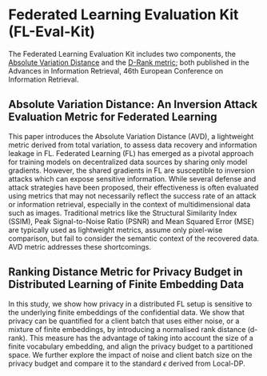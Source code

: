 # Federated Learning Evaluation Kit (FL-Eval-Kit)

The Federated Learning Evaluation Kit includes two components, the [Absolute Variation Distance](https://link.springer.com/chapter/10.1007/978-3-031-56066-8_20) and the [D-Rank metric](https://link.springer.com/chapter/10.1007/978-3-031-56066-8_21); both published in the Advances in Information Retrieval, 46th European Conference on Information Retrieval. 

## Absolute Variation Distance: An Inversion Attack Evaluation Metric for Federated Learning

This paper introduces the Absolute Variation Distance (AVD), a lightweight metric derived from total variation, to assess data recovery and information leakage in FL. Federated Learning (FL) has emerged as a pivotal approach for training models on decentralized data sources by sharing only model gradients. However, the shared gradients in FL are susceptible to inversion attacks which can expose sensitive information. While several defense and attack strategies have been proposed, their effectiveness is often evaluated using metrics that may not necessarily reflect the success rate of an attack or information retrieval, especially in the context of multidimensional data such as images. Traditional metrics like the Structural Similarity Index (SSIM), Peak Signal-to-Noise Ratio (PSNR) and Mean Squared Error (MSE) are typically used as lightweight metrics, assume only pixel-wise comparison, but fail to consider the semantic context of the recovered data. AVD metric addresses these shortcomings.

## Ranking Distance Metric for Privacy Budget in Distributed Learning of Finite Embedding Data

In this study, we show how privacy in a distributed FL setup is sensitive to the underlying finite embeddings of the confidential data. We show that privacy can be quantified for a client batch that uses either noise, or a mixture of finite embeddings, by introducing a normalised rank distance (d-rank). This measure has the advantage of taking into account the size of a finite vocabulary embedding, and align the privacy budget to a partitioned space. We further explore the impact of noise and client batch size on the privacy budget and compare it to the standard $\epsilon$ derived from Local-DP.
